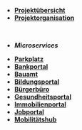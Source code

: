 * [**Projektübersicht**](_einleitung/projektuebersicht)
* [**Projektorganisation**](_einleitung/projektorganisation)

<br>

- ***Microservices***


* [**Parkplatz**](parkplatz/index)
* [**Bankportal**](bankportal/index)
* [**Bauamt**](bauamt/index)
* [**Bildungsportal**](bildungsportal/index)
* [**Bürgerbüro**](buergerbuero/index)
* [**Gesundheitsportal**](gesundheitsportal/index)
* [**Immobilienportal**](immobilienportal/index)
* [**Jobportal**](jobportal/index)
* [**Mobilitätshub**](mobilitätshub/index)
